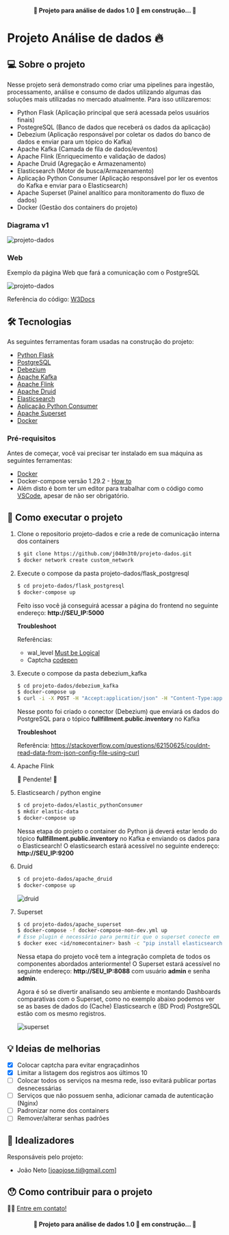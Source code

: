 <h4 align="center"> 
	🚧 Projeto para análise de dados 1.0 🚀 em construção... 🚧
</h4>

# Projeto Análise de dados 🔥

## 💻 Sobre o projeto

Nesse projeto será demonstrado como criar uma pipelines para ingestão, processamento, análise e consumo de dados utilizando algumas das soluções mais utilizadas no mercado atualmente. Para isso utilizaremos:
- Python Flask (Aplicação principal que será acessada pelos usuários finais)
- PostegreSQL (Banco de dados que receberá os dados da aplicação)
- Debezium (Aplicação responsável por coletar os dados do banco de dados e enviar para um tópico do Kafka)
- Apache Kafka (Camada de fila de dados/eventos)
- Apache Flink (Enriquecimento e validação de dados)
- Apache Druid (Agregação e Armazenamento)
- Elasticsearch (Motor de busca/Armazenamento)
- Aplicação Python Consumer (Aplicação responsável por ler os eventos do Kafka e enviar para o Elasticsearch)
- Apache Superset (Painel analítico para monitoramento do fluxo de dados)
- Docker (Gestão dos containers do projeto)

### Diagrama v1
![projeto-dados](apoio/projeto_dados.png)

### Web

Exemplo da página Web que fará a comunicação com o PostgreSQL

![projeto-dados](apoio/webpage.png)

Referência do código: [W3Docs](https://www.w3docs.com/tools/editor/5795)

## 🛠 Tecnologias

As seguintes ferramentas foram usadas na construção do projeto:

- [Python Flask][flask]
- [PostgreSQL][postgresql]
- [Debezium][debezium]
- [Apache Kafka][kafka]
- [Apache Flink][flink]
- [Apache Druid][druid]
- [Elasticsearch][elasticsearch]
- [Aplicação Python Consumer][python-kafka]
- [Apache Superset][superset]
- [Docker][Docker]

### Pré-requisitos

Antes de começar, você vai precisar ter instalado em sua máquina as seguintes ferramentas:

- [Docker][Docker]
- Docker-compose versão 1.29.2 - [How to](https://docs.docker.com/compose/install/)
- Além disto é bom ter um editor para trabalhar com o código como [VSCode][vscode], apesar de não ser obrigatório.

## 🚀 Como executar o projeto

1. Clone o repositorio projeto-dados e crie a rede de comunicação interna dos containers

    ```bash
    $ git clone https://github.com/j040n3t0/projeto-dados.git
    $ docker network create custom_network
    ```

2. Execute o compose da pasta projeto-dados/flask_postgresql

    ```bash
    $ cd projeto-dados/flask_postgresql
    $ docker-compose up
    ```

    Feito isso você já conseguirá acessar a página do frontend no seguinte endereço: **http://SEU_IP:5000**

    **Troubleshoot**

    Referências:
    - wal_level [Must be Logical](https://stackoverflow.com/questions/59416301/how-to-change-postgres-docker-image-wal-level-on-setup)
    - Captcha [codepen](https://codepen.io/manishjanky/pen/eRNKLL)
    

3. Execute o compose da pasta debezium_kafka

    ```bash
    $ cd projeto-dados/debezium_kafka
    $ docker-compose up
    $ curl -i -X POST -H "Accept:application/json" -H "Content-Type:application/json" localhost:8083/connectors/ -d @./postgresql-connect.json
    ```

    Nesse ponto foi criado o conector (Debezium) que enviará os dados do PostgreSQL para o tópico **fullfillment.public.inventory** no Kafka

    **Troubleshoot**

    Referência: https://stackoverflow.com/questions/62150625/couldnt-read-data-from-json-config-file-using-curl

4. Apache Flink

    🚧 Pendente! 🚧

5. Elasticsearch / python engine

    ```bash
    $ cd projeto-dados/elastic_pythonConsumer
    $ mkdir elastic-data
    $ docker-compose up
    ```

    Nessa etapa do projeto o container do Python já deverá estar lendo do tópico **fullfillment.public.inventory** no Kafka e enviando os dados para o Elasticsearch! O elasticsearch estará acessível no seguinte endereço: **http://SEU_IP:9200**

6. Druid

    ```bash
    $ cd projeto-dados/apache_druid
    $ docker-compose up
    ```

    ![druid](apoio/druid.png)

7. Superset

    ```bash
    $ cd projeto-dados/apache_superset
    $ docker-compose -f docker-compose-non-dev.yml up
    # Esse plugin é necessário para permitir que o superset conecte em bases Elasticsearch
    $ docker exec <id/nomecontainer> bash -c "pip install elasticsearch-dbapi"
    ```

    Nessa etapa do projeto você tem a integração completa de todos os componentes abordados anteriormente! O Superset estará acessível no seguinte endereço: **http://SEU_IP:8088** com usuário **admin** e senha **admin**. 
    
    Agora é só se divertir analisando seu ambiente e montando Dashboards comparativas com o Superset, como no exemplo abaixo podemos ver se as bases de dados do (Cache) Elasticsearch e (BD Prod) PostgreSQL estão com os mesmo registros.

    ![superset](apoio/superset.png)


## 💡 Ideias de melhorias

- [X] Colocar captcha para evitar engraçadinhos
- [X] Limitar a listagem dos registros aos últimos 10
- [ ] Colocar todos os serviços na mesma rede, isso evitará publicar portas desnecessárias
- [ ] Serviços que não possuem senha, adicionar camada de autenticação (Nginx)
- [ ] Padronizar nome dos containers
- [ ] Remover/alterar senhas padrões

## 🧠 Idealizadores

Responsáveis pelo projeto:
- João Neto [joaojose.ti@gmail.com]

## 😯 Como contribuir para o projeto

👋🏽 [Entre em contato!](https://t.me/j040n3t0)

<!-- ## 📝 Licença -->


<h4 align="center"> 
	🚧 Projeto para análise de dados 1.0 🚀 em construção... 🚧
</h4>

[vscode]: https://code.visualstudio.com/
[docker]: https://www.docker.com/
[flask]: https://flask.palletsprojects.com/en/2.0.x/
[postgresql]: https://www.postgresql.org/
[debezium]: https://debezium.io/
[kafka]: https://kafka.apache.org/
[flink]: https://flink.apache.org/
[druid]: https://druid.apache.org/
[superset]: https://superset.apache.org/
[elasticsearch]: https://www.elastic.co/pt/what-is/elasticsearch
[python-kafka]: https://github.com/dpkp/kafka-python